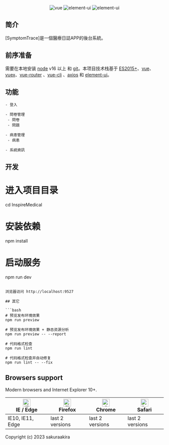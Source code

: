 <p align="center">
    <img src="https://img.shields.io/badge/symptom--trace-20230920.2-red.svg" alt="vue">
    <img src="https://img.shields.io/badge/element--ui-2.7.0-brightgreen.svg" alt="element-ui">
    <img src="https://img.shields.io/badge/node-16.20.1-brightgreen.svg" alt="element-ui">
</p>

## 简介
[SymptomTrace]是一個醫療日誌APP的後台系統。

## 前序准备

需要在本地安装 [node](http://nodejs.org/) v16 以上 和 [git](https://git-scm.com/)。本项目技术栈基于 [ES2015+](http://es6.ruanyifeng.com/)、[vue](https://cn.vuejs.org/index.html)、[vuex](https://vuex.vuejs.org/zh-cn/)、[vue-router](https://router.vuejs.org/zh-cn/) 、[vue-cli](https://github.com/vuejs/vue-cli) 、[axios](https://github.com/axios/axios) 和 [element-ui](https://github.com/ElemeFE/element)。


## 功能

```
- 登入

- 問卷管理
 - 問卷
 - 問題

- 病患管理
 - 病患

- 系統資訊
```

## 开发

# 进入项目目录
cd InspireMedical

# 安装依赖
npm install

# 启动服务
npm run dev
```

浏览器访问 http://localhost:9527

## 其它

```bash
# 预览发布环境效果
npm run preview

# 预览发布环境效果 + 静态资源分析
npm run preview -- --report

# 代码格式检查
npm run lint

# 代码格式检查并自动修复
npm run lint -- --fix
```

## Browsers support

Modern browsers and Internet Explorer 10+.

| [<img src="https://raw.githubusercontent.com/alrra/browser-logos/master/src/edge/edge_48x48.png" alt="IE / Edge" width="24px" height="24px" />](https://godban.github.io/browsers-support-badges/)</br>IE / Edge | [<img src="https://raw.githubusercontent.com/alrra/browser-logos/master/src/firefox/firefox_48x48.png" alt="Firefox" width="24px" height="24px" />](https://godban.github.io/browsers-support-badges/)</br>Firefox | [<img src="https://raw.githubusercontent.com/alrra/browser-logos/master/src/chrome/chrome_48x48.png" alt="Chrome" width="24px" height="24px" />](https://godban.github.io/browsers-support-badges/)</br>Chrome | [<img src="https://raw.githubusercontent.com/alrra/browser-logos/master/src/safari/safari_48x48.png" alt="Safari" width="24px" height="24px" />](https://godban.github.io/browsers-support-badges/)</br>Safari |
| --------- | --------- | --------- | --------- |
| IE10, IE11, Edge | last 2 versions | last 2 versions | last 2 versions |

Copyright (c) 2023 sakuraakira

